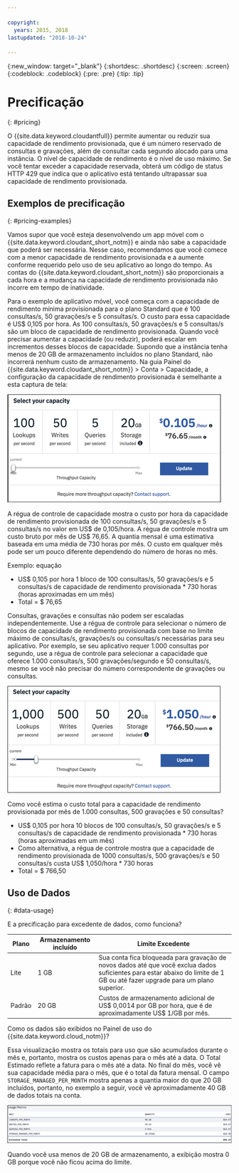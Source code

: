 ```yaml
---

copyright:
  years: 2015, 2018
lastupdated: "2018-10-24"

---
```


{:new_window: target="_blank"}
{:shortdesc: .shortdesc}
{:screen: .screen}
{:codeblock: .codeblock}
{:pre: .pre}
{:tip: .tip}

<!-- Acrolinx: 2017-05-10 -->

# Precificação
{: #pricing}

O {{site.data.keyword.cloudantfull}} permite aumentar ou reduzir sua capacidade de rendimento
provisionada, que é um número reservado de consultas e gravações, além de consultar cada segundo alocado
para uma instância. O nível de capacidade de rendimento é o nível de uso máximo. Se você tentar
exceder a capacidade reservada, obterá um código de status HTTP 429 que indica que o
aplicativo está tentando ultrapassar sua capacidade de rendimento provisionada.


## Exemplos de precificação 
{: #pricing-examples}

Vamos supor que você esteja desenvolvendo um app móvel com o {{site.data.keyword.cloudant_short_notm}} e ainda não sabe a capacidade
que poderá ser necessária. Nesse caso, recomendamos que você comece com a menor capacidade de rendimento
provisionada e a aumente conforme requerido pelo uso de seu aplicativo ao longo do tempo. As contas do {{site.data.keyword.cloudant_short_notm}}
são proporcionais a cada hora e a mudança na capacidade de rendimento provisionada não incorre em tempo de inatividade. 

Para o exemplo de aplicativo móvel, você começa com a capacidade de rendimento mínima provisionada para
o plano Standard que é 100 consultas/s, 50 gravações/s e 5 consultas/s. O custo para
essa capacidade é US$ 0,105 por hora. As 100 consultas/s, 50 gravações/s e 5 consultas/s são
um bloco de capacidade de rendimento provisionada. Quando você precisar aumentar a capacidade (ou reduzir), poderá
escalar em incrementos desses blocos de capacidade. Supondo que a instância tenha menos de
20 GB de armazenamento incluídos no plano Standard, não incorrerá nenhum custo de armazenamento. Na guia
Painel do {{site.data.keyword.cloudant_short_notm}} > Conta > Capacidade, a
configuração da capacidade de rendimento provisionada é semelhante a esta captura de tela:

![Guia Capacidade do painel do {{site.data.keyword.cloudant_short_notm}}](../images/cloudant-dashboard.png)

A régua de controle de capacidade mostra o custo por hora da capacidade de rendimento provisionada de 100 consultas/s, 50 gravações/s e 5 consultas/s no valor em US$ de 0,105/hora. A régua de controle mostra um custo bruto por mês de US$ 76,65. A quantia mensal é uma estimativa baseada em uma média de 730 horas por mês. O custo em qualquer mês pode ser um pouco diferente dependendo do número de horas no mês.

Exemplo: equação 

- US$ 0,105 por hora 1 bloco de 100 consultas/s, 50 gravações/s e 5 consultas/s de capacidade de rendimento provisionada * 730 horas (horas aproximadas em um mês)
- Total = $ 76,65

Consultas, gravações e consultas não podem ser escaladas independentemente. Use a régua de controle para selecionar o número de blocos de capacidade de rendimento provisionada com base no limite máximo de consultas/s, gravações/s ou consultas/s necessárias para seu aplicativo. Por exemplo, se seu aplicativo requer 1.000 consultas por segundo, use a régua de controle para selecionar a capacidade que oferece 1.000 consultas/s, 500 gravações/segundo e 50 consultas/s, mesmo se você não precisar do número correspondente de gravações ou consultas.

![Guia Capacidade do painel do {{site.data.keyword.cloudant_short_notm}} com mais capacidade selecionada](../images/cloudant-gran-tuning.png)

Como você estima o custo total para a capacidade de rendimento provisionada por mês de 1.000 consultas, 500 gravações e 50 consultas? 

- US$ 0,105 por hora 10 blocos de 100 consultas/s, 50 gravações/s e 5 consultas/s de capacidade de rendimento provisionada * 730 horas (horas aproximadas em um mês)
- Como alternativa, a régua de controle mostra que a capacidade de rendimento provisionada de 1000 consultas/s, 500 gravações/s e 50 consultas/s custa US$ 1,050/hora * 730 horas
- Total = $ 766,50

## Uso de Dados 
{: #data-usage}

E a precificação para excedente de dados, como funciona?

Plano | Armazenamento incluído | Limite Excedente
-----|------------------|--------------
Lite | 1 GB |  Sua conta fica bloqueada para gravação de novos dados até que você exclua dados suficientes para estar abaixo do limite de 1 GB ou até fazer upgrade para um plano superior.
Padrão | 20 GB | Custos de armazenamento adicional de US$ 0,0014 por GB por hora, que é de aproximadamente US$ 1/GB por mês.

Como os dados são exibidos no Painel de uso do {{site.data.keyword.cloud_notm}}?

Essa visualização mostra os totais para uso que são acumulados durante o mês e, portanto, mostra os custos apenas para o mês até a data. O Total Estimado reflete a fatura para o mês até a data. No final do mês, você vê sua capacidade média para o mês, que é o total da fatura mensal. O campo `STORAGE_MANAGED_PER_MONTH` mostra apenas a quantia maior do que 20 GB incluídos, portanto, no exemplo a seguir, você vê aproximadamente 40 GB de dados totais na conta.  

![Visualização de métricas de uso do Painel do {{site.data.keyword.cloudant_short_notm}} com ARMAZENAMENTO GERENCIADO POR MÊS mais alto](../images/usage-dashboard1.png)

Quando você usa menos de 20 GB de armazenamento, a exibição mostra 0 GB porque você não ficou acima do limite.
